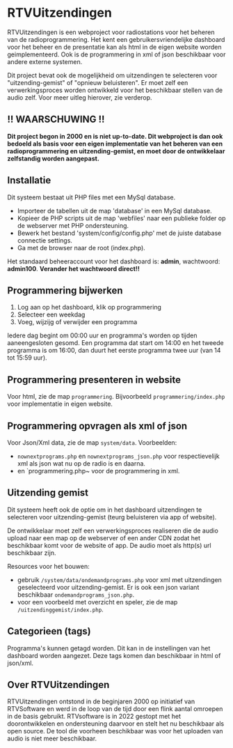 # RTVUitzendingen
RTVUitzendingen is een webproject voor radiostations voor het beheren van de radioprogrammering. Het kent een gebruikersvriendelijke dashboard voor het beheer en de presentatie kan als html in de eigen website worden geimplementeerd. Ook is de programmering in xml of json beschikbaar voor andere externe systemen.

Dit project bevat ook de mogelijkheid om uitzendingen te selecteren voor "uitzending-gemist" of "opnieuw beluisteren". Er moet zelf een verwerkingsproces worden ontwikkeld voor het beschikbaar stellen van de audio zelf.  Voor meer uitleg hierover, zie verderop.

## !! WAARSCHUWING !!

**Dit project begon in 2000 en is niet up-to-date. Dit webproject is dan ook bedoeld als basis voor een eigen implementatie van het beheren van een radioprogrammering en uitzending-gemist, en moet door de ontwikkelaar zelfstandig worden aangepast.**

## Installatie
Dit systeem bestaat uit PHP files met een MySql database.

* Importeer de tabellen uit de map 'database' in een MySql database. 
* Kopieer de PHP scripts uit de map 'webfiles' naar een publieke folder op de webserver met PHP ondersteuning. 
* Bewerk het bestand 'system/config/config.php' met de juiste database connectie settings. 
* Ga met de browser naar de root (index.php).

Het standaard beheeraccount voor het dashboard is: **admin**, wachtwoord: **admin100**. **Verander het wachtwoord direct!!**

## Programmering bijwerken
1. Log aan op het dashboard, klik op programmering
2. Selecteer een weekdag
3. Voeg, wijzijg of verwijder een programma

Iedere dag begint om 00:00 uur en programma's worden op tijden aaneengesloten gesomd. Een programma dat start om 14:00 en het tweede programma is om 16:00, dan duurt  het eerste programma twee uur (van 14 tot 15:59 uur).

## Programmering presenteren in website 
Voor html, zie de map `programmering`. Bijvoorbeeld `programmering/index.php` voor implementatie in eigen website.

## Programmering opvragen als xml of json
Voor Json/Xml data, zie de map `system/data`. Voorbeelden:
* `nownextprograms.php` en `nownextprograms_json.php` voor respectievelijk xml als json wat nu op de radio is en daarna.
* en `programmering.php~ voor de programmering in xml.

## Uitzending gemist
Dit systeem heeft ook de optie om in het dashboard uitzendingen te selecteren voor uitzending-gemist (teurg beluisteren via app of website). 

De ontwikkelaar moet zelf een verwerkingsproces realiseren die de audio upload naar een map op de webserver of een ander CDN zodat het beschikbaar komt voor de website of app. De audio moet als http(s) url beschikbaar zijn.  

Resources voor het bouwen:
- gebruik `/system/data/ondemandprograms.php` voor xml met uitzendingen geselecteerd voor uitzending-gemist. Er is ook een json variant beschikbaar `ondemandprograms_json.php`.
- voor een voorbeeld met overzicht en speler, zie de map `/uitzendinggemist/index.php`.

## Categorieen (tags)

Programma's kunnen getagd worden. Dit kan in de instellingen van het dashboard worden aangezet. Deze tags komen dan beschikbaar in html of json/xml.

## Over RTVUitzendingen
RTVUitzendingen ontstond in de beginjaren 2000 op initiatief van RTVSoftware en werd in de loop van de tijd door een flink aantal omroepen in de basis gebruikt. RTVsoftware is in 2022 gestopt met het doorontwikkelen en ondersteuning daarvoor en stelt het nu beschikbaar als open source. De tool die voorheen beschikbaar was voor het uploaden van audio is niet meer beschikbaar.
